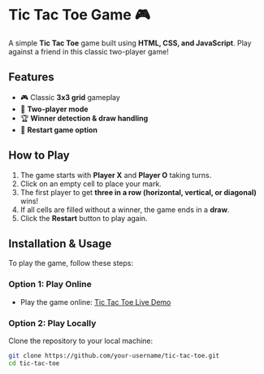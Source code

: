 # Tic Tac Toe Game 🎮

A simple **Tic Tac Toe** game built using **HTML, CSS, and JavaScript**. Play against a friend in this classic two-player game!

## Features
- 🎮 Classic **3x3 grid** gameplay  
- 👥 **Two-player mode**   
- 🏆 **Winner detection & draw handling**  
- 🔄 **Restart game option**

## How to Play
1. The game starts with **Player X** and **Player O** taking turns.
2. Click on an empty cell to place your mark.
3. The first player to get **three in a row (horizontal, vertical, or diagonal)** wins!
4. If all cells are filled without a winner, the game ends in a **draw**.
5. Click the **Restart** button to play again.

## Installation & Usage
To play the game, follow these steps:


### Option 1: Play Online
- Play the game online: [Tic Tac Toe Live Demo](https://tic-tac-toe-game4545.netlify.app/)


### Option 2: Play Locally
Clone the repository to your local machine:
```bash
git clone https://github.com/your-username/tic-tac-toe.git
cd tic-tac-toe
